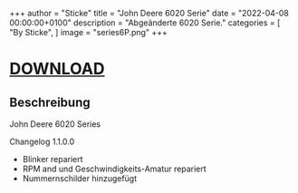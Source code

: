 +++
author = "Sticke"
title = "John Deere 6020 Serie"
date = "2022-04-08 00:00:00+0100"
description = "Abgeänderte 6020 Serie."
categories = [
    "By Sticke",
]
image = "series6P.png"
+++
# [DOWNLOAD](https://drive.google.com/uc?export=download&id=1-bdSUvlftEeYzWk88S9Yf_VxhNE2aUdc)

## Beschreibung

John Deere 6020 Series

Changelog 1.1.0.0
- Blinker repariert
- RPM and und Geschwindigkeits-Amatur repariert
- Nummernschilder hinzugefügt